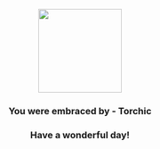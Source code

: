 <p align="center">
    <img src="https://raw.githubusercontent.com/PokeAPI/sprites/master/sprites/pokemon/255.png" width="150" height="150">
</p>
<h3 align="center">You were embraced by - <b>Torchic</b></h3>
<h3 align="center">Have a wonderful day!</h3>
